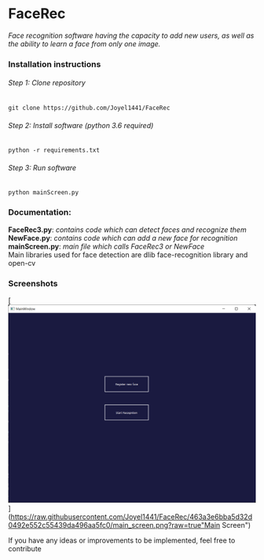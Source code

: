 # FaceRec
*Face recognition software having the capacity to add new users, as well as the ability to learn a face from only one image.*

### Installation instructions
###### Step 1: Clone repository
`git clone https://github.com/Joyel1441/FaceRec`
###### Step 2: Install software (python 3.6 required)
`python -r requirements.txt`
###### Step 3: Run software
`python mainScreen.py`

### Documentation:
**FaceRec3.py**: *contains code which can detect faces and recognize them* \
**NewFace.py**: *contains code which can add a new face for recognition* \
**mainScreen.py**: *main file which calls FaceRec3 or NewFace* \
Main libraries used for face detection are dlib face-recognition library and open-cv

### Screenshots
[![Main Screen](https://raw.githubusercontent.com/Joyel1441/FaceRec/463a3e6bba5d32d0492e552c55439da496aa5fc0/main_screen.png?raw=true "Main Screen")](https://raw.githubusercontent.com/Joyel1441/FaceRec/463a3e6bba5d32d0492e552c55439da496aa5fc0/main_screen.png?raw=true"Main Screen")

If you have any ideas or improvements to be implemented, feel free to contribute

